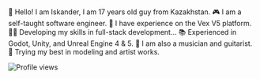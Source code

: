 👋 Hello! I am Iskander, I am 17 years old guy from Kazakhstan.
🎮 I am a self-taught software engineer.
🤩 I have experience on the Vex V5 platform.
👨‍💻 Developing my skills in full-stack development...
📚 Experienced in Godot, Unity, and Unreal Engine 4 & 5.
🎵 I am also a musician and guitarist.
🎨 Trying my best in modeling and artist works.


![Profile views](https://gpvc.arturio.dev/Attila1617)
